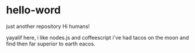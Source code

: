 # hello-word
just another repository
Hi humans!

yayalif here, i like nodes.js and coffeescript 
i've had tacos on the moon and find then far superior to earth eacos.
